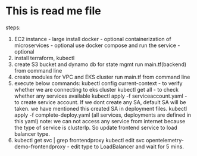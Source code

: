 # This is read me file

steps:
1) EC2 instance - large
install docker - optional
containerization of microservices - optional
use docker compose and run the service - optional 
2) install terraform, kubectl
3) create S3 bucket and dynamo db for state mgmt
run main.tf(backend) from command line
4) create modules for VPC and EKS cluster
run main.tf from command line
5) execute below commands:
kubectl config current-context - to verify whether we are connecting to eks cluster 
kubectl get all - to check whether any services available
kubectl apply -f serviceaccount.yaml - to create service account. If we dont create any SA, default SA will be taken. we have mentioned this created SA in deployment files. 
kubectl apply -f complete-deploy.yaml (all services, deployments are defined in this yaml)
note: we can not access any service from internet because the type of service is clusterIp. So update
frontend service to load balancer type.
6) kubectl get svc | grep frontendproxy
kubectl edit svc opentelemetry-demo-frontendproxy - edit type to LoadBalancer and wait for 5 mins.




